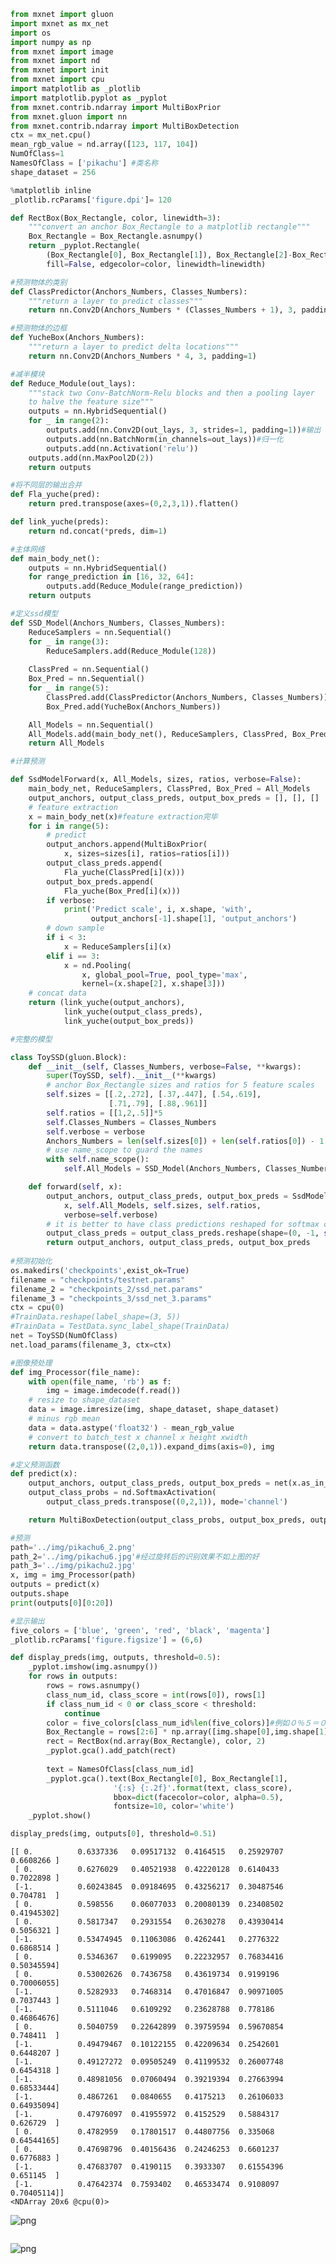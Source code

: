 

```python
from mxnet import gluon
import mxnet as mx_net
import os
import numpy as np 
from mxnet import image
from mxnet import nd
from mxnet import init
from mxnet import cpu
import matplotlib as _plotlib
import matplotlib.pyplot as _pyplot
from mxnet.contrib.ndarray import MultiBoxPrior
from mxnet.gluon import nn
from mxnet.contrib.ndarray import MultiBoxDetection
ctx = mx_net.cpu()
mean_rgb_value = nd.array([123, 117, 104])
NumOfClass=1
NamesOfClass = ['pikachu'] #类名称
shape_dataset = 256

%matplotlib inline
_plotlib.rcParams['figure.dpi']= 120

def RectBox(Box_Rectangle, color, linewidth=3):
    """convert an anchor Box_Rectangle to a matplotlib rectangle"""
    Box_Rectangle = Box_Rectangle.asnumpy()
    return _pyplot.Rectangle(
        (Box_Rectangle[0], Box_Rectangle[1]), Box_Rectangle[2]-Box_Rectangle[0], Box_Rectangle[3]-Box_Rectangle[1],
        fill=False, edgecolor=color, linewidth=linewidth)

#预测物体的类别
def ClassPredictor(Anchors_Numbers, Classes_Numbers):
    """return a layer to predict classes"""
    return nn.Conv2D(Anchors_Numbers * (Classes_Numbers + 1), 3, padding=1)

#预测物体的边框
def YucheBox(Anchors_Numbers):
    """return a layer to predict delta locations"""
    return nn.Conv2D(Anchors_Numbers * 4, 3, padding=1)

#减半模块
def Reduce_Module(out_lays):
    """stack two Conv-BatchNorm-Relu blocks and then a pooling layer
    to halve the feature size"""
    outputs = nn.HybridSequential()
    for _ in range(2):
        outputs.add(nn.Conv2D(out_lays, 3, strides=1, padding=1))#输出　num_filters　个通道数
        outputs.add(nn.BatchNorm(in_channels=out_lays))#归一化
        outputs.add(nn.Activation('relu'))
    outputs.add(nn.MaxPool2D(2)) 
    return outputs

#将不同层的输出合并
def Fla_yuche(pred):
    return pred.transpose(axes=(0,2,3,1)).flatten()

def link_yuche(preds):
    return nd.concat(*preds, dim=1)

#主体网络
def main_body_net():
    outputs = nn.HybridSequential()
    for range_prediction in [16, 32, 64]:
        outputs.add(Reduce_Module(range_prediction))
    return outputs

#定义ssd模型
def SSD_Model(Anchors_Numbers, Classes_Numbers):
    ReduceSamplers = nn.Sequential()
    for _ in range(3):
        ReduceSamplers.add(Reduce_Module(128))
        
    ClassPred = nn.Sequential()
    Box_Pred = nn.Sequential()    
    for _ in range(5):
        ClassPred.add(ClassPredictor(Anchors_Numbers, Classes_Numbers))
        Box_Pred.add(YucheBox(Anchors_Numbers))

    All_Models = nn.Sequential()
    All_Models.add(main_body_net(), ReduceSamplers, ClassPred, Box_Pred)
    return All_Models

#计算预测

def SsdModelForward(x, All_Models, sizes, ratios, verbose=False):    
    main_body_net, ReduceSamplers, ClassPred, Box_Pred = All_Models
    output_anchors, output_class_preds, output_box_preds = [], [], []
    # feature extraction    
    x = main_body_net(x)#feature extraction完毕
    for i in range(5):
        # predict
        output_anchors.append(MultiBoxPrior(
            x, sizes=sizes[i], ratios=ratios[i]))
        output_class_preds.append(
            Fla_yuche(ClassPred[i](x)))
        output_box_preds.append(
            Fla_yuche(Box_Pred[i](x)))
        if verbose:
            print('Predict scale', i, x.shape, 'with', 
                  output_anchors[-1].shape[1], 'output_anchors')
        # down sample
        if i < 3:
            x = ReduceSamplers[i](x)
        elif i == 3:
            x = nd.Pooling(
                x, global_pool=True, pool_type='max', 
                kernel=(x.shape[2], x.shape[3]))
    # concat data
    return (link_yuche(output_anchors),
            link_yuche(output_class_preds),
            link_yuche(output_box_preds))

#完整的模型

class ToySSD(gluon.Block):
    def __init__(self, Classes_Numbers, verbose=False, **kwargs):
        super(ToySSD, self).__init__(**kwargs)
        # anchor Box_Rectangle sizes and ratios for 5 feature scales
        self.sizes = [[.2,.272], [.37,.447], [.54,.619], 
                      [.71,.79], [.88,.961]]
        self.ratios = [[1,2,.5]]*5
        self.Classes_Numbers = Classes_Numbers
        self.verbose = verbose
        Anchors_Numbers = len(self.sizes[0]) + len(self.ratios[0]) - 1
        # use name_scope to guard the names
        with self.name_scope():
            self.All_Models = SSD_Model(Anchors_Numbers, Classes_Numbers)

    def forward(self, x):
        output_anchors, output_class_preds, output_box_preds = SsdModelForward(
            x, self.All_Models, self.sizes, self.ratios, 
            verbose=self.verbose)
        # it is better to have class predictions reshaped for softmax computation       
        output_class_preds = output_class_preds.reshape(shape=(0, -1, self.Classes_Numbers+1))
        return output_anchors, output_class_preds, output_box_preds
    
#预测初始化
os.makedirs('checkpoints',exist_ok=True)
filename = "checkpoints/testnet.params"
filename_2 = "checkpoints_2/ssd_net.params"
filename_3 = "checkpoints_3/ssd_net_3.params"
ctx = cpu(0)
#TrainData.reshape(label_shape=(3, 5))
#TrainData = TestData.sync_label_shape(TrainData)
net = ToySSD(NumOfClass)
net.load_params(filename_3, ctx=ctx)

#图像预处理
def img_Processor(file_name):
    with open(file_name, 'rb') as f:
        img = image.imdecode(f.read())
    # resize to shape_dataset
    data = image.imresize(img, shape_dataset, shape_dataset)
    # minus rgb mean
    data = data.astype('float32') - mean_rgb_value
    # convert to batch_test x channel x height xwidth
    return data.transpose((2,0,1)).expand_dims(axis=0), img

#定义预测函数
def predict(x):
    output_anchors, output_class_preds, output_box_preds = net(x.as_in_context(ctx))
    output_class_probs = nd.SoftmaxActivation(
        output_class_preds.transpose((0,2,1)), mode='channel')

    return MultiBoxDetection(output_class_probs, output_box_preds, output_anchors,force_suppress=True, clip=False)

#预测
path='../img/pikachu6_2.png'
path_2='../img/pikachu6.jpg'#经过旋转后的识别效果不如上图的好
path_3='../img/pikachu2.jpg'
x, img = img_Processor(path)
outputs = predict(x)
outputs.shape
print(outputs[0][0:20])

#显示输出
five_colors = ['blue', 'green', 'red', 'black', 'magenta']
_plotlib.rcParams['figure.figsize'] = (6,6)

def display_preds(img, outputs, threshold=0.5):    
    _pyplot.imshow(img.asnumpy())
    for rows in outputs:
        rows = rows.asnumpy()
        class_num_id, class_score = int(rows[0]), rows[1]
        if class_num_id < 0 or class_score < threshold:
            continue
        color = five_colors[class_num_id%len(five_colors)]#例如０％５＝０　１％５＝１　２％５＝２
        Box_Rectangle = rows[2:6] * np.array([img.shape[0],img.shape[1]]*2)
        rect = RectBox(nd.array(Box_Rectangle), color, 2)
        _pyplot.gca().add_patch(rect)
                        
        text = NamesOfClass[class_num_id]
        _pyplot.gca().text(Box_Rectangle[0], Box_Rectangle[1], 
                       '{:s} {:.2f}'.format(text, class_score),
                       bbox=dict(facecolor=color, alpha=0.5),
                       fontsize=10, color='white')
    _pyplot.show()

display_preds(img, outputs[0], threshold=0.51)

```

    
    [[ 0.          0.6337336   0.09517132  0.4164515   0.25929707  0.6608266 ]
     [ 0.          0.6276029   0.40521938  0.42220128  0.6140433   0.7022898 ]
     [-1.          0.60243845  0.09184695  0.43256217  0.30487546  0.704781  ]
     [ 0.          0.598556    0.06077033  0.20080139  0.23408502  0.41945302]
     [ 0.          0.5817347   0.2931554   0.2630278   0.43930414  0.5056321 ]
     [-1.          0.53474945  0.11063086  0.4262441   0.2776322   0.6868514 ]
     [ 0.          0.5346367   0.6199095   0.22232957  0.76834416  0.50345594]
     [ 0.          0.53002626  0.7436758   0.43619734  0.9199196   0.70006055]
     [-1.          0.5282933   0.7468314   0.47016847  0.90971005  0.7037443 ]
     [-1.          0.5111046   0.6109292   0.23628788  0.778186    0.46864676]
     [ 0.          0.5040759   0.22642899  0.39759594  0.59670854  0.748411  ]
     [-1.          0.49479467  0.10122155  0.42209634  0.2542601   0.6448207 ]
     [-1.          0.49127272  0.09505249  0.41199532  0.26007748  0.6454318 ]
     [-1.          0.48981056  0.07060494  0.39219394  0.27663994  0.68533444]
     [-1.          0.4867261   0.0840655   0.4175213   0.26106033  0.64935094]
     [-1.          0.47976097  0.41955972  0.4152529   0.5884317   0.626729  ]
     [ 0.          0.4782959   0.17801517  0.44807756  0.335068    0.64544165]
     [ 0.          0.47698796  0.40156436  0.24246253  0.6601237   0.6776883 ]
     [-1.          0.47683707  0.4190115   0.3933307   0.61554396  0.651145  ]
     [-1.          0.47642374  0.7593402   0.46533474  0.9108097   0.70405114]]
    <NDArray 20x6 @cpu(0)>



![png](output_0_1.png)



```python

```


![png](output_1_0.png)

